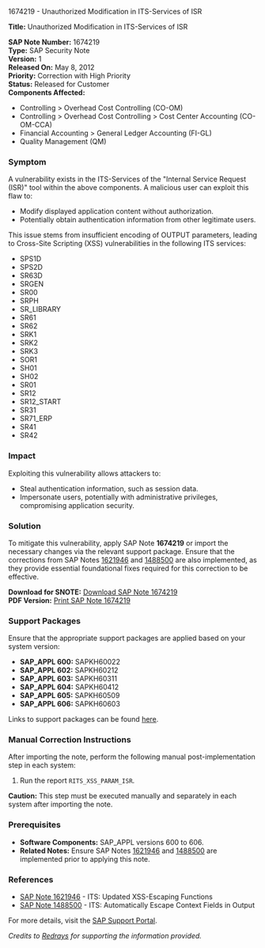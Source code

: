 1674219 - Unauthorized Modification in ITS-Services of ISR

**Title:** Unauthorized Modification in ITS-Services of ISR

**SAP Note Number:** 1674219  
**Type:** SAP Security Note  
**Version:** 1  
**Released On:** May 8, 2012  
**Priority:** Correction with High Priority  
**Status:** Released for Customer  
**Components Affected:**  
- Controlling > Overhead Cost Controlling (CO-OM)  
- Controlling > Overhead Cost Controlling > Cost Center Accounting (CO-OM-CCA)  
- Financial Accounting > General Ledger Accounting (FI-GL)  
- Quality Management (QM)

### **Symptom**
A vulnerability exists in the ITS-Services of the "Internal Service Request (ISR)" tool within the above components. A malicious user can exploit this flaw to:
- Modify displayed application content without authorization.
- Potentially obtain authentication information from other legitimate users.

This issue stems from insufficient encoding of OUTPUT parameters, leading to Cross-Site Scripting (XSS) vulnerabilities in the following ITS services:
- SPS1D
- SPS2D
- SR63D
- SRGEN
- SR00
- SRPH
- SR_LIBRARY
- SR61
- SR62
- SRK1
- SRK2
- SRK3
- SOR1
- SH01
- SH02
- SR01
- SR12
- SR12_START
- SR31
- SR71_ERP
- SR41
- SR42

### **Impact**
Exploiting this vulnerability allows attackers to:
- Steal authentication information, such as session data.
- Impersonate users, potentially with administrative privileges, compromising application security.

### **Solution**
To mitigate this vulnerability, apply SAP Note **1674219** or import the necessary changes via the relevant support package. Ensure that the corrections from SAP Notes [1621946](https://me.sap.com/notes/1621946) and [1488500](https://me.sap.com/notes/1488500) are also implemented, as they provide essential foundational fixes required for this correction to be effective.

**Download for SNOTE:** [Download SAP Note 1674219](https://notesdownloads.sap.com/note/0040000009940942017)  
**PDF Version:** [Print SAP Note 1674219](https://userapps.support.sap.com/sap/support/sfm/notes/print/0001674219?language=en-US&token=97995FECD467542A0D276FD31CC9A9FD)

### **Support Packages**
Ensure that the appropriate support packages are applied based on your system version:
- **SAP_APPL 600:** SAPKH60022
- **SAP_APPL 602:** SAPKH60212
- **SAP_APPL 603:** SAPKH60311
- **SAP_APPL 604:** SAPKH60412
- **SAP_APPL 605:** SAPKH60509
- **SAP_APPL 606:** SAPKH60603

Links to support packages can be found [here](https://me.sap.com/supportpackage/SAPKH60022).

### **Manual Correction Instructions**
After importing the note, perform the following manual post-implementation step in each system:

1. Run the report `RITS_XSS_PARAM_ISR`.

**Caution:** This step must be executed manually and separately in each system after importing the note.

### **Prerequisites**
- **Software Components:** SAP_APPL versions 600 to 606.
- **Related Notes:** Ensure SAP Notes [1621946](https://me.sap.com/notes/1621946) and [1488500](https://me.sap.com/notes/1488500) are implemented prior to applying this note.

### **References**
- [SAP Note 1621946](https://me.sap.com/notes/1621946) - ITS: Updated XSS-Escaping Functions
- [SAP Note 1488500](https://me.sap.com/notes/1488500) - ITS: Automatically Escape Context Fields in Output

For more details, visit the [SAP Support Portal](https://me.sap.com/).

*Credits to [Redrays](https://redrays.io) for supporting the information provided.*